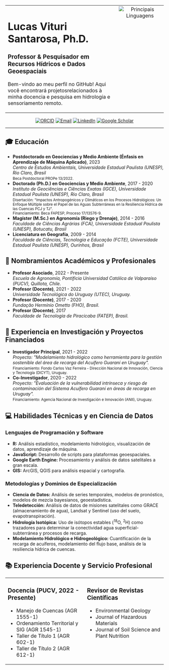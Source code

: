 <table width="100%">
<tr>
<td width="70%" valign="top">
  <h1>Lucas Vituri Santarosa, Ph.D.</h1>
  <h3>Professor & Pesquisador em Recursos Hídricos e Dados Geoespaciais</h3>
  <p>
    Bem-vindo ao meu perfil no GitHub! Aqui você encontrará projetosrelacionados à minha docencia e pesquisa em hidrologia e sensoriamento remoto.
  </p>
</td>
<td width="30%" align="center" valign="top">
    <img src="https://github-readme-stats.vercel.app/api/top-langs/?username=lvsantarosa&layout=compact&locale=pt-br&theme=tokyonight" alt="Principais Linguagens" />
</td>
</tr>
</table>

<p align="center">
  <a href="https://orcid.org/0000-0001-7180-7715" target="_blank"><img src="https://img.shields.io/badge/ORCID-0000--0001--7180--7715-A6CE39?style=for-the-badge&logo=orcid&logoColor=white" alt="ORCID"/></a>
  <a href="mailto:lucasviturisantarosa@gmail.com"><img src="https://img.shields.io/badge/Email-Contate--me-D14836?style=for-the-badge&logo=gmail&logoColor=white" alt="Email"/></a>
  <a href="https://share.google/LBEQKHnHZf4yEhC8B" target="_blank"><img src="https://img.shields.io/badge/LinkedIn-0A66C2?style=for-the-badge&logo=linkedin&logoColor=white" alt="LinkedIn"/></a>
  <a href="‪https://share.google/GIQGBHessNjPkzN2v" target="_blank"><img src="https://img.shields.io/badge/Google_Scholar-4285F4?style=for-the-badge&logo=google-scholar&logoColor=white" alt="Google Scholar"/></a>
</p>

---

## 🎓 Educación

<ul>
  <li>
    <strong>Postdoctorado en Geociencias y Medio Ambiente (Énfasis en Aprendizaje de Máquina Aplicado)</strong>, 2023<br>
    <em>Centro de Estudos Ambientais, Universidade Estadual Paulista (UNESP), Rio Claro, Brasil</em><br>
    <small>Beca Postdoctoral PROPe 13/2022.</small>
  </li>
  <li>
    <strong>Doctorado (Ph.D.) en Geociencias y Medio Ambiente</strong>, 2017 - 2020<br>
    <em>Instituto de Geociências e Ciências Exatas (IGCE), Universidade Estadual Paulista (UNESP), Rio Claro, Brasil</em><br>
    <small>Disertación: "Impactos Antropogénicos y Climáticos en los Procesos Hidrológicos: Un Enfoque Múltiple sobre el Papel de las Aguas Subterráneas en la Resiliencia Hídrica de las Cuencas PCJ y TJ".<br>
    Financiamiento: Beca FAPESP, Proceso 17/13576-9.</small>
  </li>
  <li>
    <strong>Magíster (M.Sc.) en Agronomía (Riego y Drenaje)</strong>, 2014 - 2016<br>
    <em>Faculdade de Ciências Agrárias (FCA), Universidade Estadual Paulista (UNESP), Botucatu, Brasil</em>
  </li>
  <li>
    <strong>Licenciatura en Geografía</strong>, 2009 - 2014<br>
    <em>Faculdade de Ciências, Tecnologia e Educação (FCTE), Universidade Estadual Paulista (UNESP), Ourinhos, Brasil</em>
  </li>
</ul>

## 💼 Nombramientos Académicos y Profesionales

<ul>
  <li><strong>Profesor Asociado</strong>, 2022 - Presente<br><em>Escuela de Agronomía, Pontificia Universidad Católica de Valparaíso (PUCV), Quillota, Chile.</em></li>
  <li><strong>Profesor (Docente)</strong>, 2021 - 2022<br><em>Universidade Tecnológica do Uruguay (UTEC), Uruguay.</em></li>
  <li><strong>Profesor (Docente)</strong>, 2017 - 2020<br><em>Fundação Hermínio Ometto (FHO), Brasil.</em></li>
  <li><strong>Profesor (Docente)</strong>, 2017<br><em>Faculdade de Tecnologia de Piracicaba (FATEP), Brasil.</em></li>
</ul>

## 🔬 Experiencia en Investigación y Proyectos Financiados

<ul>
  <li>
    <strong>Investigador Principal</strong>, 2021 - 2022<br>
    <em>Proyecto: "Modelamiento hidrológico como herramienta para la gestión sostenible del área de recarga del Acuífero Guaraní en Uruguay".</em><br>
    <small>Financiamiento: Fondo Carlos Vaz Ferreira - Dirección Nacional de Innovación, Ciencia y Tecnología (DlCYT), Uruguay.</small>
  </li>
  <li>
    <strong>Co-Investigador</strong>, 2020 - 2022<br>
    <em>Proyecto: "Evaluación de la vulnerabilidad intrínseca y riesgo de contaminación del Sistema Acuífero Guaraní en áreas de recarga en Uruguay".</em><br>
    <small>Financiamiento: Agencia Nacional de Investigación e Innovación (ANII), Uruguay.</small>
  </li>
</ul>

## 💻 Habilidades Técnicas y en Ciencia de Datos

### Lenguajes de Programación y Software
<ul>
  <li><b>R:</b> Análisis estadístico, modelamiento hidrológico, visualización de datos, aprendizaje de máquina.</li>
  <li><b>JavaScript:</b> Desarrollo de scripts para plataformas geoespaciales.</li>
  <li><b>Google Earth Engine:</b> Procesamiento y análisis de datos satelitales a gran escala.</li>
  <li><b>GIS:</b> ArcGIS, QGIS para análisis espacial y cartografía.</li>
</ul>

### Metodologías y Dominios de Especialización
<ul>
  <li><b>Ciencia de Datos:</b> Análisis de series temporales, modelos de pronóstico, modelos de mezcla bayesianos, geoestadística.</li>
  <li><b>Teledetección:</b> Análisis de datos de misiones satelitales como GRACE (almacenamiento de agua), Landsat y Sentinel (uso del suelo, evapotranspiración).</li>
  <li><b>Hidrología Isotópica:</b> Uso de isótopos estables (<sup>18</sup>O, <sup>2</sup>H) como trazadores para determinar la conectividad agua superficial-subterránea y procesos de recarga.</li>
  <li><b>Modelamiento Hidrológico e Hidrogeológico:</b> Cuantificación de la recarga de acuíferos, modelamiento del flujo base, análisis de la resiliencia hídrica de cuencas.</li>
</ul>

## 📚 Experiencia Docente y Servicio Profesional

<table width="100%">
<tr>
<td width="50%" valign="top">
  
### Docencia (PUCV, 2022 - Presente)
<ul>
  <li>Manejo de Cuencas (AGR 1555-1)</li>
  <li>Ordenamiento Territorial y SIG (AGR 1545-1)</li>
  <li>Taller de Título 1 (AGR 602-1)</li>
  <li>Taller de Título 2 (AGR 612-1)</li>
</ul>

</td>
<td width="50%" valign="top">

### Revisor de Revistas Científicas
<ul>
  <li>Environmental Geology</li>
  <li>Journal of Hazardous Materials</li>
  <li>Journal of Soil Science and Plant Nutrition</li>
</ul>

</td>
</tr>
</table>

